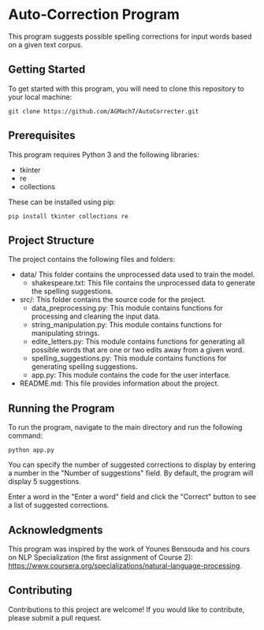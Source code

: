 # Auto-Correction Program

This program suggests possible spelling corrections for input words based on a given text corpus.

## Getting Started
To get started with this program, you will need to clone this repository to your local machine:
```
git clone https://github.com/AGMach7/AutoCorrecter.git
```

## Prerequisites
This program requires Python 3 and the following libraries:
- tkinter
- re
- collections

These can be installed using pip:
```
pip install tkinter collections re
```

## Project Structure
The project contains the following files and folders:

- data/ This folder contains the unprocessed data used to train the model.
  - shakespeare.txt: This file contains the unprocessed data to generate the spelling suggestions.
- src/: This folder contains the source code for the project.
  - data_preprocessing.py: This module contains functions for processing and cleaning the input data.
  - string_manipulation.py: This module contains functions for manipulating strings.
  - edite_letters.py: This module contains functions for generating all possible words that are one or two edits away from a given word.
  - spelling_suggestions.py: This module contains functions for generating spelling suggestions.
  - app.py: This module contains the code for the user interface.
- README.md: This file provides information about the project.

## Running the Program
To run the program, navigate to the main directory and run the following command:
```
python app.py
```

You can specify the number of suggested corrections to display by entering a number in the "Number of suggestions" field. By default, the program will display 5 suggestions.

Enter a word in the "Enter a word" field and click the "Correct" button to see a list of suggested corrections.

## Acknowledgments
This program was inspired by the work of Younes Bensouda and his cours on NLP Specialization (the first assignment of Course 2): https://www.coursera.org/specializations/natural-language-processing.

## Contributing
Contributions to this project are welcome! If you would like to contribute, please submit a pull request.
